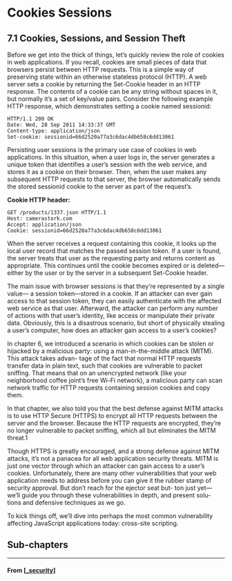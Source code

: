 # Cookies Sessions

## **7.1 Cookies, Sessions, and Session Theft**

Before we get into the thick of things, let’s quickly review the role of cookies in web
applications. If you recall, cookies are small pieces of data that browsers persist
between HTTP requests. This is a simple way of preserving state within an otherwise
stateless protocol (HTTP).
A web server sets a cookie by returning the Set-Cookie header in an HTTP
response. The contents of a cookie can be any string without spaces in it, but normally
it’s a set of key/value pairs. Consider the following example HTTP response, which
demonstrates setting a cookie named sessionid:

`HTTP/1.1 200 OK`  
`Date: Wed, 28 Sep 2011 14:33:37 GMT`  
`Content-type: application/json`  
`Set-cookie: sessionid=66d2520a77a3c6dac4db658c6dd13061`

Persisting user sessions is the primary use case of cookies in web applications. In this situation, when a user logs in, the server generates a unique token that identifies a user’s session with the web service, and stores it as a cookie on their browser. Then, when the user makes any subsequent HTTP requests to that server, the browser automatically sends the stored sessionid cookie to the server as part of the request’s.

**Cookie HTTP header:**

`GET /products/1337.json HTTP/1.1`  
`Host: camerastork.com`  
`Accept: application/json`  
`Cookie: sessionid=66d2520a77a3c6dac4db658c6dd13061`

When the server receives a request containing this cookie, it looks up the local user record that matches the passed session token. If a user is found, the server treats that user as the requesting party and returns content as appropriate. This continues until the cookie becomes expired or is deleted—either by the user or by the server in a subsequent Set-Cookie header.

The main issue with browser sessions is that they’re represented by a single value— a session token—stored in a cookie. If an attacker can ever gain access to that session token, they can easily authenticate with the affected web service as that user. Afterward, the attacker can perform any number of actions with that user’s identity, like access or manipulate their private data. Obviously, this is a disastrous scenario, but short of physically stealing a user’s computer, how does an attacker gain access to a user’s cookies?

In chapter 6, we introduced a scenario in which cookies can be stolen or hijacked by a malicious party: using a man-in-the-middle attack (MITM). This attack takes advan- tage of the fact that normal HTTP requests transfer data in plain text, such that cookies are vulnerable to packet sniffing. That means that on an unencrypted network (like your neighborhood coffee joint’s free Wi-Fi network), a malicious party can scan network traffic for HTTP requests containing session cookies and copy them.

In that chapter, we also told you that the best defense against MITM attacks is to use HTTP Secure (HTTPS) to encrypt all HTTP requests between the server and the browser. Because the HTTP requests are encrypted, they’re no longer vulnerable to packet sniffing, which all but eliminates the MITM threat.1

Though HTTPS is greatly encouraged, and a strong defense against MITM attacks, it’s not a panacea for all web application security threats. MITM is just one vector through which an attacker can gain access to a user’s cookies. Unfortunately, there are many other vulnerabilities that your web application needs to address before you can give it the rubber stamp of security approval. But don’t reach for the ejector seat but- ton just yet—we’ll guide you through these vulnerabilities in depth, and present solu- tions and defensive techniques as we go.

To kick things off, we’ll dive into perhaps the most common vulnerability affecting
JavaScript applications today: cross-site scripting.

## **Sub-chapters**

---

#### From [[_security]]

[//begin]: # "Autogenerated link references for markdown compatibility"
[_security]: ../_security "7️⃣ Security"
[//end]: # "Autogenerated link references"
